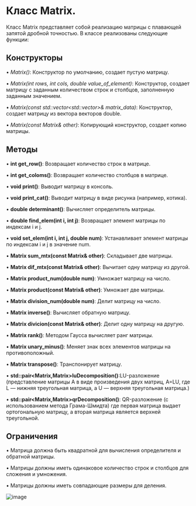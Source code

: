 # Класс Matrix.  

Класс Matrix представляет собой реализацию матрицы с плавающей запятой дробной точностью. В классе реализованы следующие функции:

## Конструкторы
•	*Matrix()*: Конструктор по умолчанию, создает пустую матрицу.

•	*Matrix(int rows, int cols, double value_of_element)*: Конструктор, создает матрицу с заданным количеством строк и столбцов, заполненную заданным значением.

•	*Matrix(const std::vector<std::vector<double>>& matrix_data)*: Конструктор, создает матрицу из вектора векторов double.

•	*Matrix(const Matrix& other)*: Копирующий конструктор, создает копию матрицы.

## Методы
•	__int get_row()__: Возвращает количество строк в матрице.

•	__int get_coloms()__: Возвращает количество столбцов в матрице.

•	__void print()__: Выводит матрицу в консоль.

•	__void print_cat()__: Выводит матрицу в виде рисунка (например, котика).

•	__double determinant()__: Вычисляет определитель матрицы.

•	__double find_elem(int i, int j)__: Возвращает элемент матрицы по индексам i и j.

•	__void set_elem(int i, int j, double num)__: Устанавливает элемент матрицы по индексам i и j в значение num.

•	__Matrix sum_mtx(const Matrix& other)__: Складывает две матрицы.

•	__Matrix dif_mtx(const Matrix& other)__: Вычитает одну матрицу из другой.

•	__Matrix product_num(double num)__: Умножает матрицу на число.

•	__Matrix product(const Matrix& other)__: Умножает две матрицы.

•	__Matrix division_num(double num)__: Делит матрицу на число.

•	__Matrix inverse()__: Вычисляет обратную матрицу.

•	__Matrix divicion(const Matrix& other)__: Делит одну матрицу на другую.

•	__Matrix rank()__: Методом Гаусса вычисляет ранг матрицы.

•	__Matrix unary_minus()__: Меняет знак всех элементов матрицы на противоположный.

•	__Matrix transpose()__: Транспонирует матрицу.

•	__std::pair<Matrix,Matrix>luDecomposition()__:LU-разложение (представление матрицы A в виде произведения двух матриц, A=LU, где L — нижняя треугольная матрица, а U — верхняя треугольная матрица.)

•	__std::pair<Matrix,Matrix>qrDecomposition()__: QR-разложение (с использованием метода Грама-Шмидта) где первая матрица выдает ортогональную матрицу, а вторая матрица является верхней треугольной.

## Ограничения
•	Матрица должна быть квадратной для вычисления определителя и обратной матрицы.

•	Матрицы должны иметь одинаковое количество строк и столбцов для сложения и умножения.

•	Матрицы должны иметь совпадающие размеры для деления.


![image](https://github.com/Libod3/Matrix/assets/117595434/c76b0eda-9ef0-4d61-9a88-d4371a86dd50)
